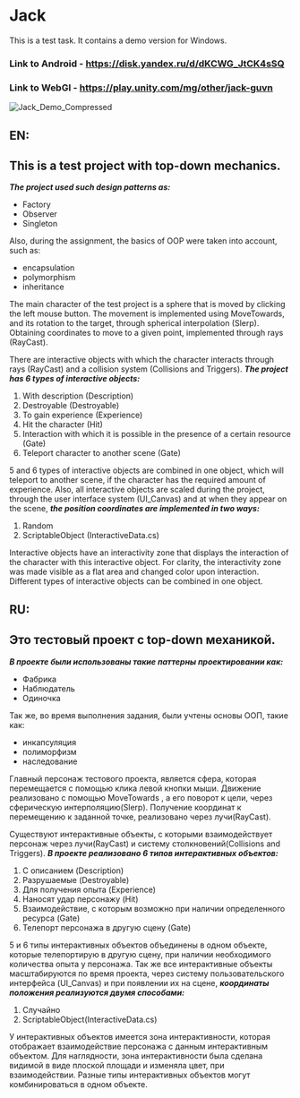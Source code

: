 # Jack
This is a test task. It contains a demo version for Windows.
### Link to Android - https://disk.yandex.ru/d/dKCWG_JtCK4sSQ
### Link to WebGl - https://play.unity.com/mg/other/jack-guvn

![Jack_Demo_Compressed](https://user-images.githubusercontent.com/31155244/118028168-0f9cca80-b363-11eb-94c1-ce17040dfb34.gif)

EN:
---
## This is a test project with top-down mechanics.

***The project used such design patterns as:***
* Factory
* Observer
* Singleton

Also, during the assignment, the basics of OOP were taken into account, such as:
* encapsulation
* polymorphism
* inheritance

The main character of the test project is a sphere that is moved by clicking the left mouse button.
The movement is implemented using MoveTowards, and its rotation to the target, through spherical interpolation (Slerp).
Obtaining coordinates to move to a given point, implemented through rays (RayCast).

There are interactive objects with which the character interacts through rays (RayCast) and a collision system (Collisions and Triggers).
***The project has 6 types of interactive objects:***
1. With description (Description)
2. Destroyable (Destroyable)
3. To gain experience (Experience)
4. Hit the character (Hit)
5. Interaction with which it is possible in the presence of a certain resource (Gate)
6. Teleport character to another scene (Gate)

5 and 6 types of interactive objects are combined in one object, which will teleport to another scene,
if the character has the required amount of experience.
Also, all interactive objects are scaled during the project, through the user interface system (UI_Canvas) and at
when they appear on the scene, ***the position coordinates are implemented in two ways:***
1. Random
2. ScriptableObject (InteractiveData.cs)

Interactive objects have an interactivity zone that displays the interaction of the character with this interactive object.
For clarity, the interactivity zone was made visible as a flat area and changed color upon interaction.
Different types of interactive objects can be combined in one object.

RU:
---
## Это тестовый проект с top-down механикой.

***В проекте были использованы такие паттерны проектировании как:***
* Фабрика
* Наблюдатель
* Одиночка

Так же, во время выполнения задания, были учтены основы ООП, такие как:
* инкапсуляция
* полиморфизм
* наследование

Главный персонаж тестового проекта, является сфера, которая перемещается с помощью клика левой кнопки мыши.
Движение реализовано с помощью MoveTowards , а его поворот к цели, через сферическую интерполяцию(Slerp).
Получение координат к перемещению к заданной точке, реализовано через лучи(RayCast).

Существуют интерактивные объекты, с которыми взаимодействует персонаж через лучи(RayCast) и систему столкновений(Collisions and Triggers).
***В проекте реализовано 6 типов интерактивных объектов:***
1. С описанием (Description)
2. Разрушаемые (Destroyable)
3. Для получения опыта (Experience)
4. Наносят удар персонажу (Hit)
5. Взаимодействие, с которым возможно при наличии определенного ресурса (Gate)
6. Телепорт персонажа в другую сцену (Gate)

5 и 6 типы интерактивных объектов объединены в одном объекте, которые телепортирую в другую сцену,
при наличии необходимого количества опыта у персонажа.
Так же все интерактивные объекты масштабируются по время проекта, через систему пользовательского интерфейса (UI_Canvas) и при 
появлении их на сцене, ***координаты положения реализуются двумя способами:***
1. Случайно
2. ScriptableObject(InteractiveData.cs)

У интерактивных объектов имеется зона интерактивности, которая отображает взаимодействие персонажа с данным интерактивным объектом.
Для наглядности, зона интерактивности была сделана видимой в виде плоской площади и изменяла цвет, при взаимодействии.
Разные типы интерактивных объектов могут комбинироваться в одном объекте.


